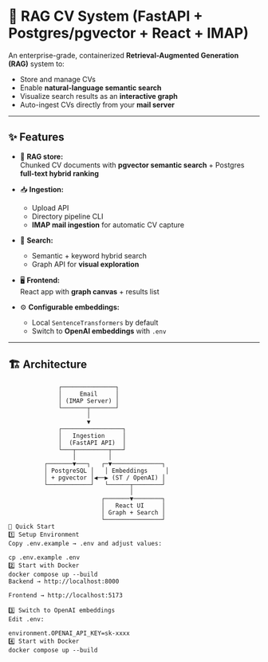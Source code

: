 # 📄 RAG CV System (FastAPI + Postgres/pgvector + React + IMAP)

An enterprise-grade, containerized **Retrieval-Augmented Generation (RAG)** system to:

- Store and manage CVs
- Enable **natural-language semantic search**
- Visualize search results as an **interactive graph**
- Auto-ingest CVs directly from your **mail server**

---

## ✨ Features

- 📂 **RAG store:**  
  Chunked CV documents with **pgvector semantic search** + Postgres **full-text hybrid ranking**

- 📥 **Ingestion:**

  - Upload API
  - Directory pipeline CLI
  - **IMAP mail ingestion** for automatic CV capture

- 🔎 **Search:**

  - Semantic + keyword hybrid search
  - Graph API for **visual exploration**

- 🖥️ **Frontend:**  
  React app with **graph canvas** + results list

- ⚙️ **Configurable embeddings:**
  - Local `SentenceTransformers` by default
  - Switch to **OpenAI embeddings** with `.env`

---

## 🏗️ Architecture

```plaintext
              ┌───────────────┐
              │     Email     │
              │ (IMAP Server) │
              └───────┬───────┘
                      │
                      ▼
              ┌─────────────────┐
              │   Ingestion     │
              │  (FastAPI API)  │
              └───┬─────────┬───┘
                  │         │
          ┌───────▼───┐   ┌─▼──────────────┐
          │ PostgreSQL │   │ Embeddings     │
          │ + pgvector │◀──▶ (ST / OpenAI) │
          └────────────┘   └──────┬────────┘
                                  │
                          ┌───────▼────────┐
                          │   React UI     │
                          │ Graph + Search │
                          └────────────────┘
🚀 Quick Start
1️⃣ Setup Environment
Copy .env.example → .env and adjust values:

cp .env.example .env
2️⃣ Start with Docker
docker compose up --build
Backend → http://localhost:8000

Frontend → http://localhost:5173

3️⃣ Switch to OpenAI embeddings
Edit .env:

environment.OPENAI_API_KEY=sk-xxxx
4️⃣ Start with Docker
docker compose up --build
```


